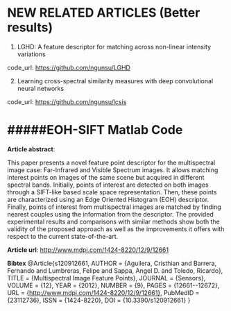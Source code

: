 **NEW RELATED ARTICLES (Better results)** 
===============

1. LGHD: A feature descriptor for matching across non-linear intensity variations

  code_url:  https://github.com/ngunsu/LGHD

2. Learning cross-spectral similarity measures with deep convolutional neural networks

  code_url: https://github.com/ngunsu/lcsis

#####EOH-SIFT Matlab Code
===============

**Article abstract**:

This paper presents a novel feature point descriptor for the multispectral image case: Far-Infrared and Visible Spectrum images. It allows matching interest points on images of the same scene but acquired in different spectral bands. Initially, points of interest are detected on both images through a SIFT-like based scale space representation. Then, these points are characterized using an Edge Oriented Histogram (EOH) descriptor. Finally, points of interest from multispectral images are matched by finding nearest couples using the information from the descriptor. The provided experimental results and comparisons with similar methods show both the validity of the proposed approach as well as the improvements it offers with respect to the current state-of-the-art.

**Article url**:
http://www.mdpi.com/1424-8220/12/9/12661

**Bibtex**
@Article{s120912661,
AUTHOR = {Aguilera, Cristhian and Barrera, Fernando and Lumbreras, Felipe and Sappa, Angel D. and Toledo, Ricardo},
TITLE = {Multispectral Image Feature Points},
JOURNAL = {Sensors},
VOLUME = {12},
YEAR = {2012},
NUMBER = {9},
PAGES = {12661--12672},
URL = {http://www.mdpi.com/1424-8220/12/9/12661},
PubMedID = {23112736},
ISSN = {1424-8220},
DOI = {10.3390/s120912661}
}
